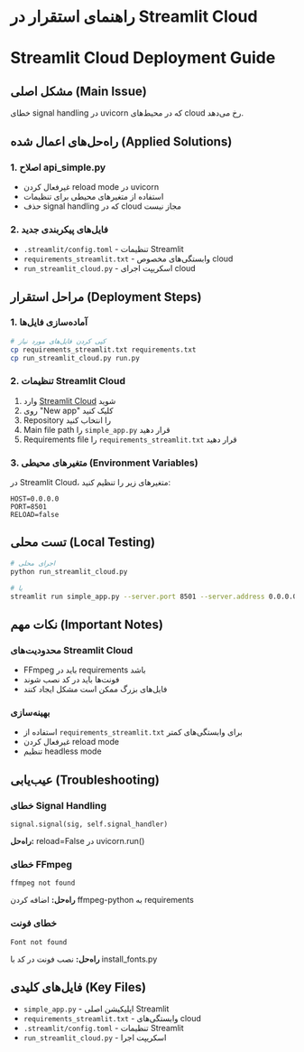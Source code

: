# راهنمای استقرار در Streamlit Cloud
# Streamlit Cloud Deployment Guide

## مشکل اصلی (Main Issue)
خطای signal handling در uvicorn که در محیط‌های cloud رخ می‌دهد.

## راه‌حل‌های اعمال شده (Applied Solutions)

### 1. اصلاح api_simple.py
- غیرفعال کردن reload mode در uvicorn
- استفاده از متغیرهای محیطی برای تنظیمات
- حذف signal handling که در cloud مجاز نیست

### 2. فایل‌های پیکربندی جدید
- `.streamlit/config.toml` - تنظیمات Streamlit
- `requirements_streamlit.txt` - وابستگی‌های مخصوص cloud
- `run_streamlit_cloud.py` - اسکریپت اجرای cloud

## مراحل استقرار (Deployment Steps)

### 1. آماده‌سازی فایل‌ها
```bash
# کپی کردن فایل‌های مورد نیاز
cp requirements_streamlit.txt requirements.txt
cp run_streamlit_cloud.py run.py
```

### 2. تنظیمات Streamlit Cloud
1. وارد [Streamlit Cloud](https://share.streamlit.io) شوید
2. روی "New app" کلیک کنید
3. Repository را انتخاب کنید
4. Main file path را `simple_app.py` قرار دهید
5. Requirements file را `requirements_streamlit.txt` قرار دهید

### 3. متغیرهای محیطی (Environment Variables)
در Streamlit Cloud، متغیرهای زیر را تنظیم کنید:
```
HOST=0.0.0.0
PORT=8501
RELOAD=false
```

## تست محلی (Local Testing)
```bash
# اجرای محلی
python run_streamlit_cloud.py

# یا
streamlit run simple_app.py --server.port 8501 --server.address 0.0.0.0
```

## نکات مهم (Important Notes)

### محدودیت‌های Streamlit Cloud
- FFmpeg باید در requirements باشد
- فونت‌ها باید در کد نصب شوند
- فایل‌های بزرگ ممکن است مشکل ایجاد کنند

### بهینه‌سازی
- استفاده از `requirements_streamlit.txt` برای وابستگی‌های کمتر
- غیرفعال کردن reload mode
- تنظیم headless mode

## عیب‌یابی (Troubleshooting)

### خطای Signal Handling
```
signal.signal(sig, self.signal_handler)
```
**راه‌حل:** reload=False در uvicorn.run()

### خطای FFmpeg
```
ffmpeg not found
```
**راه‌حل:** اضافه کردن ffmpeg-python به requirements

### خطای فونت
```
Font not found
```
**راه‌حل:** نصب فونت در کد با install_fonts.py

## فایل‌های کلیدی (Key Files)
- `simple_app.py` - اپلیکیشن اصلی Streamlit
- `requirements_streamlit.txt` - وابستگی‌های cloud
- `.streamlit/config.toml` - تنظیمات Streamlit
- `run_streamlit_cloud.py` - اسکریپت اجرا
